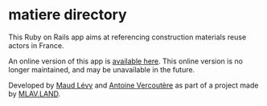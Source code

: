 # matiere directory

This Ruby on Rails app aims at referencing construction materials reuse actors in France.

An online version of this app is [available here](https://matiere-directory.herokuapp.com/). This online version is no longer maintained, and may be unavailable in the future.

Developed by [Maud Lévy](mailto:maud@mlav.land) and [Antoine Vercoutère](mailto:antoine@mlav.land) as part of a project made by [MLAV.LAND](https://mlav.land/).